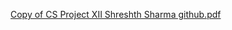 [Copy of CS Project XII Shreshth Sharma github.pdf](https://github.com/IcePuddingg/Pass.io/files/8191563/Copy.of.CS.Project.XII.Shreshth.Sharma.github.pdf)
